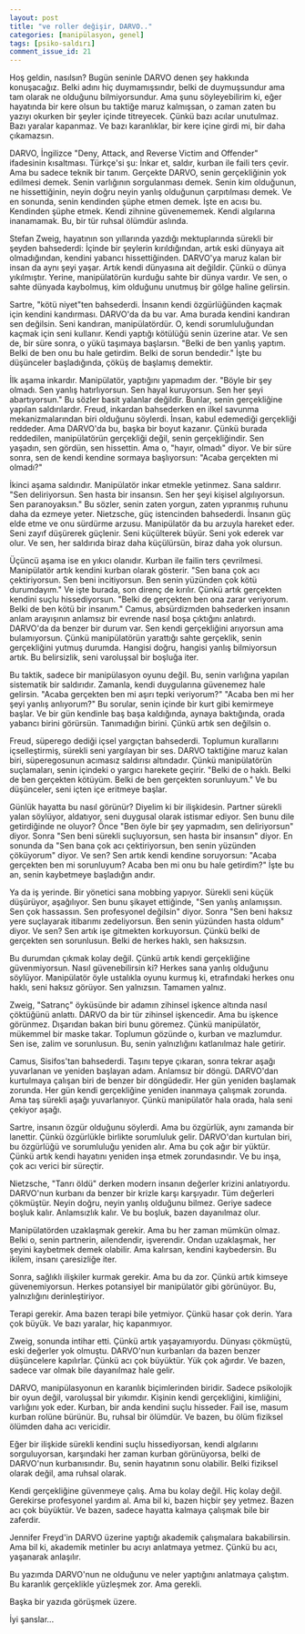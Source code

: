 ```yaml
---
layout: post
title: "ve roller değişir, DARVO.."
categories: [manipülasyon, genel]
tags: [psiko-saldırı]
comment_issue_id: 21
---
```


Hoş geldin, nasılsın? Bugün seninle DARVO denen şey hakkında konuşacağız. Belki adını hiç duymamışsındır, belki de duymuşsundur ama tam olarak ne olduğunu bilmiyorsundur. Ama şunu söyleyebilirim ki, eğer hayatında bir kere olsun bu taktiğe maruz kalmışsan, o zaman zaten bu yazıyı okurken bir şeyler içinde titreyecek. Çünkü bazı acılar unutulmaz. Bazı yaralar kapanmaz. Ve bazı karanlıklar, bir kere içine girdi mi, bir daha çıkamazsın.

DARVO, İngilizce "Deny, Attack, and Reverse Victim and Offender" ifadesinin kısaltması. Türkçe'si şu: İnkar et, saldır, kurban ile faili ters çevir. Ama bu sadece teknik bir tanım. Gerçekte DARVO, senin gerçekliğinin yok edilmesi demek. Senin varlığının sorgulanması demek. Senin kim olduğunun, ne hissettiğinin, neyin doğru neyin yanlış olduğunun çarpıtılması demek. Ve en sonunda, senin kendinden şüphe etmen demek. İşte en acısı bu. Kendinden şüphe etmek. Kendi zihnine güvenememek. Kendi algılarına inanamamak. Bu, bir tür ruhsal ölümdür aslında.

Stefan Zweig, hayatının son yıllarında yazdığı mektuplarında sürekli bir şeyden bahsederdi: İçinde bir şeylerin kırıldığından, artık eski dünyaya ait olmadığından, kendini yabancı hissettiğinden. DARVO'ya maruz kalan bir insan da aynı şeyi yaşar. Artık kendi dünyasına ait değildir. Çünkü o dünya yıkılmıştır. Yerine, manipülatörün kurduğu sahte bir dünya vardır. Ve sen, o sahte dünyada kaybolmuş, kim olduğunu unutmuş bir gölge haline gelirsin.

Sartre, "kötü niyet"ten bahsederdi. İnsanın kendi özgürlüğünden kaçmak için kendini kandırması. DARVO'da da bu var. Ama burada kendini kandıran sen değilsin. Seni kandıran, manipülatördür. O, kendi sorumluluğundan kaçmak için seni kullanır. Kendi yaptığı kötülüğü senin üzerine atar. Ve sen de, bir süre sonra, o yükü taşımaya başlarsın. "Belki de ben yanlış yaptım. Belki de ben onu bu hale getirdim. Belki de sorun bendedir." İşte bu düşünceler başladığında, çöküş de başlamış demektir.

İlk aşama inkardır. Manipülatör, yaptığını yapmadım der. "Böyle bir şey olmadı. Sen yanlış hatırlıyorsun. Sen hayal kuruyorsun. Sen her şeyi abartıyorsun." Bu sözler basit yalanlar değildir. Bunlar, senin gerçekliğine yapılan saldırılardır. Freud, inkardan bahsederken en ilkel savunma mekanizmalarından biri olduğunu söylerdi. İnsan, kabul edemediği gerçekliği reddeder. Ama DARVO'da bu, başka bir boyut kazanır. Çünkü burada reddedilen, manipülatörün gerçekliği değil, senin gerçekliğindir. Sen yaşadın, sen gördün, sen hissettin. Ama o, "hayır, olmadı" diyor. Ve bir süre sonra, sen de kendi kendine sormaya başlıyorsun: "Acaba gerçekten mi olmadı?"

İkinci aşama saldırıdır. Manipülatör inkar etmekle yetinmez. Sana saldırır. "Sen deliriyorsun. Sen hasta bir insansın. Sen her şeyi kişisel algılıyorsun. Sen paranoyaksın." Bu sözler, senin zaten yorgun, zaten yıpranmış ruhunu daha da ezmeye yeter. Nietzsche, güç istencinden bahsederdi. İnsanın güç elde etme ve onu sürdürme arzusu. Manipülatör da bu arzuyla hareket eder. Seni zayıf düşürerek güçlenir. Seni küçülterek büyür. Seni yok ederek var olur. Ve sen, her saldırıda biraz daha küçülürsün, biraz daha yok olursun.

Üçüncü aşama ise en yıkıcı olanıdır. Kurban ile failin ters çevrilmesi. Manipülatör artık kendini kurban olarak gösterir. "Sen bana çok acı çektiriyorsun. Sen beni incitiyorsun. Ben senin yüzünden çok kötü durumdayım." Ve işte burada, son direnç de kırılır. Çünkü artık gerçekten kendini suçlu hissediyorsun. "Belki de gerçekten ben ona zarar veriyorum. Belki de ben kötü bir insanım." Camus, absürdizmden bahsederken insanın anlam arayışının anlamsız bir evrende nasıl boşa çıktığını anlatırdı. DARVO'da da benzer bir durum var. Sen kendi gerçekliğini arıyorsun ama bulamıyorsun. Çünkü manipülatörün yarattığı sahte gerçeklik, senin gerçekliğini yutmuş durumda. Hangisi doğru, hangisi yanlış bilmiyorsun artık. Bu belirsizlik, seni varoluşsal bir boşluğa iter.

Bu taktik, sadece bir manipülasyon oyunu değil. Bu, senin varlığına yapılan sistematik bir saldırıdır. Zamanla, kendi duygularına güvenemez hale gelirsin. "Acaba gerçekten ben mi aşırı tepki veriyorum?" "Acaba ben mi her şeyi yanlış anlıyorum?" Bu sorular, senin içinde bir kurt gibi kemirmeye başlar. Ve bir gün kendinle baş başa kaldığında, aynaya baktığında, orada yabancı birini görürsün. Tanımadığın birini. Çünkü artık sen değilsin o.

Freud, süperego dediği içsel yargıçtan bahsederdi. Toplumun kurallarını içselleştirmiş, sürekli seni yargılayan bir ses. DARVO taktiğine maruz kalan biri, süperegosunun acımasız saldırısı altındadır. Çünkü manipülatörün suçlamaları, senin içindeki o yargıcı harekete geçirir. "Belki de o haklı. Belki de ben gerçekten kötüyüm. Belki de ben gerçekten sorunluyum." Ve bu düşünceler, seni içten içe eritmeye başlar.

Günlük hayatta bu nasıl görünür? Diyelim ki bir ilişkidesin. Partner sürekli yalan söylüyor, aldatıyor, seni duygusal olarak istismar ediyor. Sen bunu dile getirdiğinde ne oluyor? Önce "Ben öyle bir şey yapmadım, sen deliriyorsun" diyor. Sonra "Sen beni sürekli suçluyorsun, sen hasta bir insansın" diyor. En sonunda da "Sen bana çok acı çektiriyorsun, ben senin yüzünden çöküyorum" diyor. Ve sen? Sen artık kendi kendine soruyorsun: "Acaba gerçekten ben mi sorunluyum? Acaba ben mi onu bu hale getirdim?" İşte bu an, senin kaybetmeye başladığın andır.

Ya da iş yerinde. Bir yönetici sana mobbing yapıyor. Sürekli seni küçük düşürüyor, aşağılıyor. Sen bunu şikayet ettiğinde, "Sen yanlış anlamışsın. Sen çok hassassın. Sen profesyonel değilsin" diyor. Sonra "Sen beni haksız yere suçlayarak itibarımı zedeliyorsun. Ben senin yüzünden hasta oldum" diyor. Ve sen? Sen artık işe gitmekten korkuyorsun. Çünkü belki de gerçekten sen sorunlusun. Belki de herkes haklı, sen haksızsın.

Bu durumdan çıkmak kolay değil. Çünkü artık kendi gerçekliğine güvenmiyorsun. Nasıl güvenebilirsin ki? Herkes sana yanlış olduğunu söylüyor. Manipülatör öyle ustalıkla oyunu kurmuş ki, etrafındaki herkes onu haklı, seni haksız görüyor. Sen yalnızsın. Tamamen yalnız.

Zweig, "Satranç" öyküsünde bir adamın zihinsel işkence altında nasıl çöktüğünü anlattı. DARVO da bir tür zihinsel işkencedir. Ama bu işkence görünmez. Dışarıdan bakan biri bunu göremez. Çünkü manipülatör, mükemmel bir maske takar. Toplumun gözünde o, kurban ve mazlumdur. Sen ise, zalim ve sorunlusun. Bu, senin yalnızlığını katlanılmaz hale getirir.

Camus, Sisifos'tan bahsederdi. Taşını tepye çıkaran, sonra tekrar aşağı yuvarlanan ve yeniden başlayan adam. Anlamsız bir döngü. DARVO'dan kurtulmaya çalışan biri de benzer bir döngüdedir. Her gün yeniden başlamak zorunda. Her gün kendi gerçekliğine yeniden inanmaya çalışmak zorunda. Ama taş sürekli aşağı yuvarlanıyor. Çünkü manipülatör hala orada, hala seni çekiyor aşağı.

Sartre, insanın özgür olduğunu söylerdi. Ama bu özgürlük, aynı zamanda bir lanettir. Çünkü özgürlükle birlikte sorumluluk gelir. DARVO'dan kurtulan biri, bu özgürlüğü ve sorumluluğu yeniden alır. Ama bu çok ağır bir yüktür. Çünkü artık kendi hayatını yeniden inşa etmek zorundasındır. Ve bu inşa, çok acı verici bir süreçtir.

Nietzsche, "Tanrı öldü" derken modern insanın değerler krizini anlatıyordu. DARVO'nun kurbanı da benzer bir krizle karşı karşıyadır. Tüm değerleri çökmüştür. Neyin doğru, neyin yanlış olduğunu bilmez. Geriye sadece boşluk kalır. Anlamsızlık kalır. Ve bu boşluk, bazen dayanılmaz olur.

Manipülatörden uzaklaşmak gerekir. Ama bu her zaman mümkün olmaz. Belki o, senin partnerin, ailendendir, işverendir. Ondan uzaklaşmak, her şeyini kaybetmek demek olabilir. Ama kalırsan, kendini kaybedersin. Bu ikilem, insanı çaresizliğe iter.

Sonra, sağlıklı ilişkiler kurmak gerekir. Ama bu da zor. Çünkü artık kimseye güvenemiyorsun. Herkes potansiyel bir manipülatör gibi görünüyor. Bu, yalnızlığını derinleştiriyor.

Terapi gerekir. Ama bazen terapi bile yetmiyor. Çünkü hasar çok derin. Yara çok büyük. Ve bazı yaralar, hiç kapanmıyor.

Zweig, sonunda intihar etti. Çünkü artık yaşayamıyordu. Dünyası çökmüştü, eski değerler yok olmuştu. DARVO'nun kurbanları da bazen benzer düşüncelere kapılırlar. Çünkü acı çok büyüktür. Yük çok ağırdır. Ve bazen, sadece var olmak bile dayanılmaz hale gelir.

DARVO, manipülasyonun en karanlık biçimlerinden biridir. Sadece psikolojik bir oyun değil, varoluşsal bir yıkımdır. Kişinin kendi gerçekliğini, kimliğini, varlığını yok eder. Kurban, bir anda kendini suçlu hisseder. Fail ise, masum kurban rolüne bürünür. Bu, ruhsal bir ölümdür. Ve bazen, bu ölüm fiziksel ölümden daha acı vericidir.

Eğer bir ilişkide sürekli kendini suçlu hissediyorsan, kendi algılarını sorguluyorsan, karşındaki her zaman kurban görünüyorsa, belki de DARVO'nun kurbanısındır. Bu, senin hayatının sonu olabilir. Belki fiziksel olarak değil, ama ruhsal olarak.

Kendi gerçekliğine güvenmeye çalış. Ama bu kolay değil. Hiç kolay değil. Gerekirse profesyonel yardım al. Ama bil ki, bazen hiçbir şey yetmez. Bazen acı çok büyüktür. Ve bazen, sadece hayatta kalmaya çalışmak bile bir zaferdir.

Jennifer Freyd'in DARVO üzerine yaptığı akademik çalışmalara bakabilirsin. Ama bil ki, akademik metinler bu acıyı anlatmaya yetmez. Çünkü bu acı, yaşanarak anlaşılır.

Bu yazımda DARVO'nun ne olduğunu ve neler yaptığını anlatmaya çalıştım. Bu karanlık gerçeklikle yüzleşmek zor. Ama gerekli. 

Başka bir yazıda görüşmek üzere. 


İyi şanslar...
